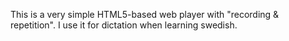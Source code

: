 This is a very simple HTML5-based web player with "recording & repetition". I use it for dictation when learning swedish.
